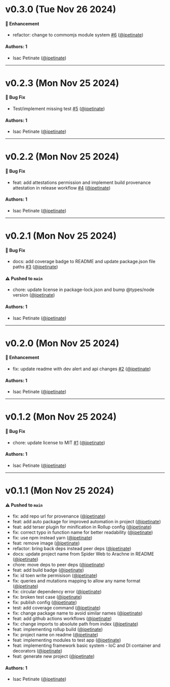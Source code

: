 # v0.3.0 (Tue Nov 26 2024)

#### 🚀 Enhancement

- refactor: change to commomjs module system [#6](https://github.com/ipetinate/arachne/pull/6) ([@ipetinate](https://github.com/ipetinate))

#### Authors: 1

- Isac Petinate ([@ipetinate](https://github.com/ipetinate))

---

# v0.2.3 (Mon Nov 25 2024)

#### 🐛 Bug Fix

- Test/implement missing test [#5](https://github.com/ipetinate/arachne/pull/5) ([@ipetinate](https://github.com/ipetinate))

#### Authors: 1

- Isac Petinate ([@ipetinate](https://github.com/ipetinate))

---

# v0.2.2 (Mon Nov 25 2024)

#### 🐛 Bug Fix

- feat: add attestations permission and implement build provenance attestation in release workflow [#4](https://github.com/ipetinate/arachne/pull/4) ([@ipetinate](https://github.com/ipetinate))

#### Authors: 1

- Isac Petinate ([@ipetinate](https://github.com/ipetinate))

---

# v0.2.1 (Mon Nov 25 2024)

#### 🐛 Bug Fix

- docs: add coverage badge to README and update package.json file paths [#3](https://github.com/ipetinate/arachne/pull/3) ([@ipetinate](https://github.com/ipetinate))

#### ⚠️ Pushed to `main`

- chore: update license in package-lock.json and bump @types/node version ([@ipetinate](https://github.com/ipetinate))

#### Authors: 1

- Isac Petinate ([@ipetinate](https://github.com/ipetinate))

---

# v0.2.0 (Mon Nov 25 2024)

#### 🚀 Enhancement

- fix: update readme with dev alert and api changes [#2](https://github.com/ipetinate/arachne/pull/2) ([@ipetinate](https://github.com/ipetinate))

#### Authors: 1

- Isac Petinate ([@ipetinate](https://github.com/ipetinate))

---

# v0.1.2 (Mon Nov 25 2024)

#### 🐛 Bug Fix

- chore: update license to MIT [#1](https://github.com/ipetinate/arachne/pull/1) ([@ipetinate](https://github.com/ipetinate))

#### Authors: 1

- Isac Petinate ([@ipetinate](https://github.com/ipetinate))

---

# v0.1.1 (Mon Nov 25 2024)

#### ⚠️ Pushed to `main`

- fix: add repo url for provenance ([@ipetinate](https://github.com/ipetinate))
- feat: add auto package for improved automation in project ([@ipetinate](https://github.com/ipetinate))
- feat: add terser plugin for minification in Rollup config ([@ipetinate](https://github.com/ipetinate))
- fix: correct typo in function name for better readability ([@ipetinate](https://github.com/ipetinate))
- fix: use npm instead yarn ([@ipetinate](https://github.com/ipetinate))
- feat: remove image ([@ipetinate](https://github.com/ipetinate))
- refactor: bring back deps instead peer deps ([@ipetinate](https://github.com/ipetinate))
- docs: update project name from Spider Web to Arachne in README ([@ipetinate](https://github.com/ipetinate))
- chore: move deps to peer deps ([@ipetinate](https://github.com/ipetinate))
- feat: add build badge ([@ipetinate](https://github.com/ipetinate))
- fix: id toen write permisison ([@ipetinate](https://github.com/ipetinate))
- fix: queries and mutations mapping to allow any name format ([@ipetinate](https://github.com/ipetinate))
- fix: circular dependency error ([@ipetinate](https://github.com/ipetinate))
- fix: broken test case ([@ipetinate](https://github.com/ipetinate))
- fix: publish config ([@ipetinate](https://github.com/ipetinate))
- test: add coverage command ([@ipetinate](https://github.com/ipetinate))
- fix: change package name to avoid similar names ([@ipetinate](https://github.com/ipetinate))
- feat: add github actions workflows ([@ipetinate](https://github.com/ipetinate))
- fix: change imports to absolute path from index ([@ipetinate](https://github.com/ipetinate))
- feat: implementing rollup build ([@ipetinate](https://github.com/ipetinate))
- fix: project name on readme ([@ipetinate](https://github.com/ipetinate))
- feat: implementing modules to test app ([@ipetinate](https://github.com/ipetinate))
- feat: implementing framework basic system - IoC and DI container and decorators ([@ipetinate](https://github.com/ipetinate))
- feat: generate new project ([@ipetinate](https://github.com/ipetinate))

#### Authors: 1

- Isac Petinate ([@ipetinate](https://github.com/ipetinate))
